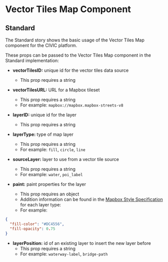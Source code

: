 # Vector Tiles Map Component

## Standard

The Standard story shows the basic usage of the Vector Tiles Map component for the CIVIC platform.

These props can be passed to the Vector Tiles Map component in the Standard implementation:

- **vectorTilesID:** unique id for the vector tiles data source

  - This prop requires a string

- **vectorTilesURL:** URL for a Mapbox tileset

  - This prop requires a string
  - For example: `mapbox://mapbox.mapbox-streets-v8`

- **layerID:** unique id for the layer

  - This prop requires a string

- **layerType:** type of map layer

  - This prop requires a string
  - For example: `fill`, `circle`, `line`

- **sourceLayer:** layer to use from a vector tile source

  - This prop requires a string
  - For example: `water`, `poi_label`

- **paint:** paint properties for the layer
  - This prop requires an object
  - Addition information can be found in the [Mapbox Style Specification](https://docs.mapbox.com/mapbox-gl-js/style-spec/#layers) for each layer type:
  - For example:

```json
{
  "fill-color": "#DC4556",
  "fill-opacity": 0.75
}
```

- **layerPosition:** id of an existing layer to insert the new layer before
  - This prop requires a string
  - For example: `waterway-label`, `bridge-path`
